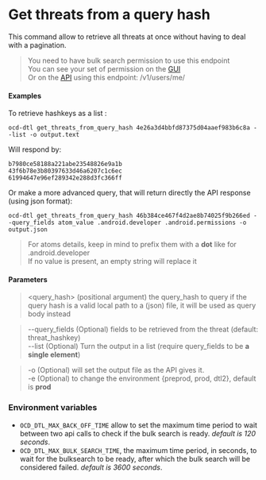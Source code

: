 # Get threats from a query hash

This command allow to retrieve all threats at once without having to deal with a pagination.  

> You need to have bulk search permission to use this endpoint  
You can see your set of permission on the [GUI](https://datalake.cert.orangecyberdefense.com/gui/my-account)  
Or on the [API](https://datalake.cert.orangecyberdefense.com/api/v1/users/me/) using this endpoint: /v1/users/me/

#### Examples

To retrieve hashkeys as a list :
    
    ocd-dtl get_threats_from_query_hash 4e26a3d4bbfd87375d04aaef983b6c8a --list -o output.text

Will respond by:
```
b7980ce58188a221abe23548826e9a1b
43f6b78e3b80397633d46a6207c1c6ec
61994647e96ef289342e288d3fc366ff
```

Or make a more advanced query, that will return directly the API response (using json format):
    
    ocd-dtl get_threats_from_query_hash 46b384ce467f4d2ae8b74025f9b266ed --query_fields atom_value .android.developer .android.permissions -o output.json

> For atoms details, keep in mind to prefix them with a **dot** like for .android.developer   
If no value is present, an empty string will replace it
#### Parameters

> <query_hash\> (positional argument) the query_hash to query
> if the query hash is a valid local path to a (json) file, it will be used as query body instead

> --query_fields (Optional) fields to be retrieved from the threat (default: threat_hashkey)  
> --list (Optional)  Turn the output in a list (require query_fields to be **a single element**)

> -o (Optional) will set the output file as the API gives it.  
> -e (Optional) to change the environment {preprod, prod, dtl2},  default is **prod**  

### Environment variables

* `OCD_DTL_MAX_BACK_OFF_TIME` allow to set the maximum time period to wait between two api 
calls to check if the bulk search is ready.  *default is 120 seconds*.
* `OCD_DTL_MAX_BULK_SEARCH_TIME`, the maximum time period, in seconds, to wait for the bulksearch to be ready, 
after which the bulk search will be considered failed. *default is 3600 seconds*.